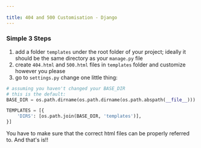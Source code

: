 ```yaml
---
 
title: 404 and 500 Customisation - Django
---
```

### Simple 3 Steps
1. add a folder `templates` under the root folder of your project; ideally it should be the same directory as your `manage.py` file
2. create `404.html` and `500.html` files in `templates` folder and customize however you please
3. go to `settings.py` change one little thing:
```python
# assuming you haven't changed your BASE_DIR
# this is the default:
BASE_DIR = os.path.dirname(os.path.dirname(os.path.abspath(__file__)))

TEMPLATES = [{
	'DIRS': [os.path.join(BASE_DIR, 'templates')],
}]
```
You have to make sure that the correct html files can be properly referred to. And that's is!!


